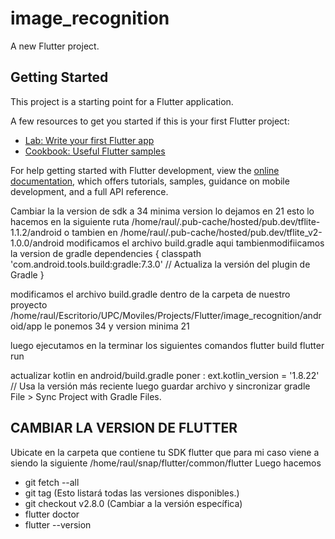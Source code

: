 # image_recognition

A new Flutter project.

## Getting Started

This project is a starting point for a Flutter application.

A few resources to get you started if this is your first Flutter project:

- [Lab: Write your first Flutter app](https://docs.flutter.dev/get-started/codelab)
- [Cookbook: Useful Flutter samples](https://docs.flutter.dev/cookbook)

For help getting started with Flutter development, view the
[online documentation](https://docs.flutter.dev/), which offers tutorials,
samples, guidance on mobile development, and a full API reference.

Cambiar la la version de sdk a 34 
minima version lo dejamos en 21
esto lo hacemos en la siguiente ruta
/home/raul/.pub-cache/hosted/pub.dev/tflite-1.1.2/android
o tambien en /home/raul/.pub-cache/hosted/pub.dev/tflite_v2-1.0.0/android
modificamos el archivo build.gradle
aqui tambienmodifiicamos la version de gradle
dependencies {
classpath 'com.android.tools.build:gradle:7.3.0' // Actualiza la versión del plugin de Gradle
}

modificamos el archivo build.gradle dentro de la carpeta de nuestro proyecto
/home/raul/Escritorio/UPC/Moviles/Projects/Flutter/image_recognition/android/app
le ponemos 34
y version minima 21

luego ejecutamos en la terminar los siguientes comandos
flutter build 
flutter run

actualizar kotlin
en android/build.gradle  poner :
ext.kotlin_version = '1.8.22' // Usa la versión más reciente
luego guardar archivo y sincronizar gradle
File > Sync Project with Gradle Files.

## CAMBIAR LA VERSION DE FLUTTER
Ubicate en la carpeta que contiene tu SDK flutter que para mi caso viene a siendo la siguiente
/home/raul/snap/flutter/common/flutter
Luego hacemos
- git fetch --all
- git tag (Esto listará todas las versiones disponibles.)
- git checkout v2.8.0  (Cambiar a la versión específica)
- flutter doctor
- flutter --version


